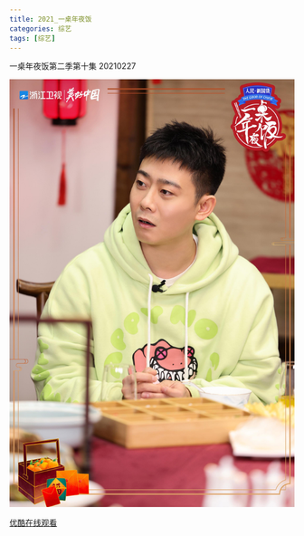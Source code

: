 ```yaml
---
title: 2021_一桌年夜饭
categories: 综艺
tags: [综艺]
---
```


一桌年夜饭第二季第十集 20210227

![](https://raw.githubusercontent.com/rhenginium/image/main/20210225074608692381846.jpg)

[优酷在线观看](https://v.youku.com/v_show/id_XNTExMDI1ODY3Ng==.html?spm=a2hbt.13141534.1_3.1&s=eaffbd05d57a4920a7fb)

